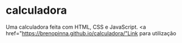 # calculadora
Uma calculadora feita com HTML, CSS e JavaScript. <a href="https://brenopinna.github.io/calculadora/"Link para utilização</a>
